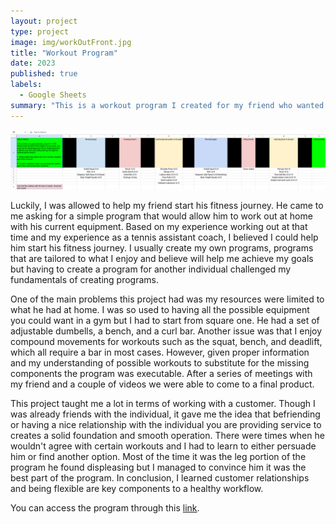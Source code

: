 ```yaml
---
layout: project
type: project
image: img/workOutFront.jpg
title: "Workout Program"
date: 2023
published: true
labels:
  - Google Sheets
summary: "This is a workout program I created for my friend who wanted to get into fitness. This project was fun to work on as I was communicating with him till the program was to his liking and at the same time optimal. Note: I am not certified in any way to give actual advice, this program gained inspiration from my experiences."
---
```


<img class="img-fluid" src="../img/workoutpic.png">

Luckily, I was allowed to help my friend start his fitness journey. He came to me asking for a simple program that would allow him to work out at home with his current equipment. Based on my experience working out at that time and my experience as a tennis assistant coach, I believed I could help him start his fitness journey. I usually create my own programs, programs that are tailored to what I enjoy and believe will help me achieve my goals but having to create a program for another individual challenged my fundamentals of creating programs.

One of the main problems this project had was my resources were limited to what he had at home. I was so used to having all the possible equipment you could want in a gym but I had to start from square one. He had a set of adjustable dumbells, a bench, and a curl bar. Another issue was that I enjoy compound movements for workouts such as the squat, bench, and deadlift, which all require a bar in most cases. However, given proper information and my understanding of possible workouts to substitute for the missing components the program was executable. After a series of meetings with my friend and a couple of videos we were able to come to a final product.

This project taught me a lot in terms of working with a customer. Though I was already friends with the individual, it gave me the idea that befriending or having a nice relationship with the individual you are providing service to creates a solid foundation and smooth operation. There were times when he wouldn't agree with certain workouts and I had to learn to either persuade him or find another option. Most of the time it was the leg portion of the program he found displeasing but I managed to convince him it was the best part of the program. In conclusion, I learned customer relationships and being flexible are key components to a healthy workflow.

You can access the program through this [link](https://docs.google.com/spreadsheets/d/1kL_mD7z2-QOh5yYbH_Da92lZCMCHbH56P9OVGxrkCGI/edit?usp=sharing).
